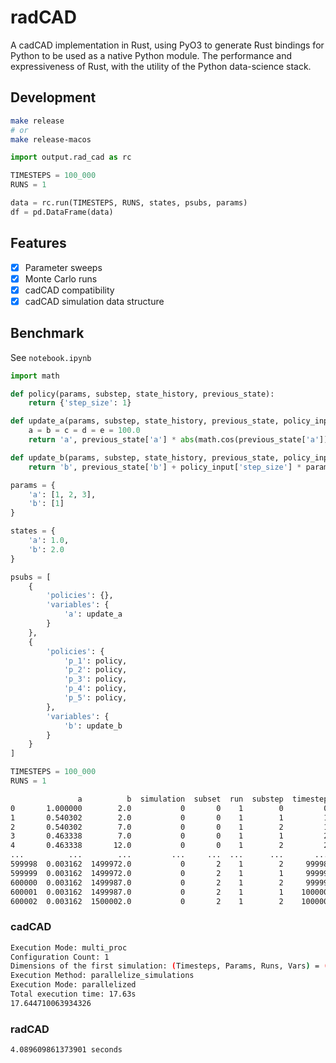 # radCAD
A cadCAD implementation in Rust, using PyO3 to generate Rust bindings for Python to be used as a native Python module. The performance and expressiveness of Rust, with the utility of the Python data-science stack.

## Development

```bash
make release
# or
make release-macos
```

```python
import output.rad_cad as rc

TIMESTEPS = 100_000
RUNS = 1

data = rc.run(TIMESTEPS, RUNS, states, psubs, params)
df = pd.DataFrame(data)
```

## Features

* [x] Parameter sweeps
* [x] Monte Carlo runs
* [x] cadCAD compatibility
* [x] cadCAD simulation data structure

## Benchmark

See `notebook.ipynb`

```python
import math

def policy(params, substep, state_history, previous_state):
    return {'step_size': 1}

def update_a(params, substep, state_history, previous_state, policy_input):
    a = b = c = d = e = 100.0
    return 'a', previous_state['a'] * abs(math.cos(previous_state['a']))

def update_b(params, substep, state_history, previous_state, policy_input):
    return 'b', previous_state['b'] + policy_input['step_size'] * params['a']

params = {
    'a': [1, 2, 3],
    'b': [1]
}

states = {
    'a': 1.0,
    'b': 2.0
}

psubs = [
    {
        'policies': {},
        'variables': {
            'a': update_a
        }
    },
    {
        'policies': {
            'p_1': policy,
            'p_2': policy,
            'p_3': policy,
            'p_4': policy,
            'p_5': policy,
        },
        'variables': {
            'b': update_b
        }
    }
]

TIMESTEPS = 100_000
RUNS = 1
```

```bash
               a          b  simulation  subset  run  substep  timestep
0       1.000000        2.0           0       0    1        0         0
1       0.540302        2.0           0       0    1        1         1
2       0.540302        7.0           0       0    1        2         1
3       0.463338        7.0           0       0    1        1         2
4       0.463338       12.0           0       0    1        2         2
...          ...        ...         ...     ...  ...      ...       ...
599998  0.003162  1499972.0           0       2    1        2     99998
599999  0.003162  1499972.0           0       2    1        1     99999
600000  0.003162  1499987.0           0       2    1        2     99999
600001  0.003162  1499987.0           0       2    1        1    100000
600002  0.003162  1500002.0           0       2    1        2    100000
```

### cadCAD
```bash
Execution Mode: multi_proc
Configuration Count: 1
Dimensions of the first simulation: (Timesteps, Params, Runs, Vars) = (100000, 2, 3, 7)
Execution Method: parallelize_simulations
Execution Mode: parallelized
Total execution time: 17.63s
17.644710063934326
```

### radCAD

```bash
4.089609861373901 seconds
```
